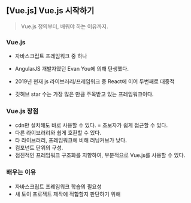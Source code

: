 ## [Vue.js] Vue.js 시작하기

> Vue.js 정의부터, 배워야 하는 이유까지.



### Vue.js

- 자바스크립트 프레임워크 중 하나

- AngularJS 개발자였던 Evan You에 의해 탄생했다.
- 2019년 현재 js 라이브러리/프레임워크 중 React에 이어 두번째로 대중적
- 깃허브 star 수는 가장 많은 만큼 주목받고 있는 프레임워크이다.



### Vue.js 장점

- cdn만 설치해도 바로 사용할 수 있다. = 초보자가 쉽게 접근할 수 있다.
- 다른 라이브러리와 쉽게 호환할 수 있다.
- 타 라이브러리, 프레임워크에 비해 러닝커브가 낮다.
- 컴포넌트 단위의 구성.
- 점진적인 프레임워크 구조화를 지향하여, 부분적으로 Vue.js를 사용할 수 있다.



### 배우는 이유

- 자바스크립트 프레임워크 학습의 필요성
- 새 토이 프로젝트 제작에 적합할지 판단하기 위해



